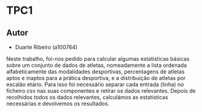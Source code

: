 # TPC1

## Autor
- Duarte Ribeiro (a100764)

Neste trabalho, foi-nos pedido para calcular algumas estatísticas básicas sobre um conjunto de dados de atletas, nomeadamente a lista ordenada alfabeticamente das modalidades desportivas, percentagens de atletas aptos e inaptos para a prática desportiva, e a distribuição de atletas por escalão etário.
Para isso foi necessário separar cada entrada (linha) no ficheiro csv nas suas componentes e retirar os dados relevantes. Depois de recolhidos todos os dados relevantes, calculámos as estatisticas necessárias e devolvemos os resultados.